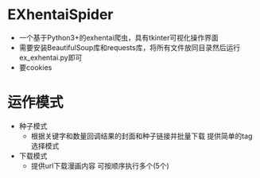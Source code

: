 # EXhentaiSpider
* 一个基于Python3+的exhentai爬虫，具有tkinter可视化操作界面
* 需要安装BeautifulSoup库和requests库，将所有文件放同目录然后运行ex_exhentai.py即可
* 要cookies
# 运作模式
* 种子模式  
    * 根据关键字和数量回调结果的封面和种子链接并批量下载 提供简单的tag选择模式  
* 下载模式
    * 提供url下载漫画内容 可按顺序执行多个(5个)


